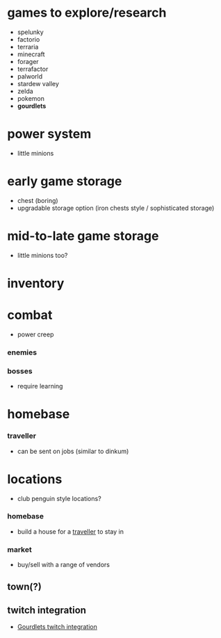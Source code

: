 # games to explore/research
- spelunky
- factorio
- terraria
- minecraft
- forager
- terrafactor
- palworld
- stardew valley
- zelda
- pokemon
- **gourdlets**
# power system
- little minions
# early game storage
- chest (boring)
- upgradable storage option (iron chests style / sophisticated storage)
# mid-to-late game storage
- little minions too?
# inventory
# combat
- power creep
### enemies
### bosses
- require learning
# homebase
### traveller
- can be sent on jobs (similar to dinkum)
# locations
- club penguin style locations?
### homebase
- build a house for a [traveller](factor-e/ideas#traveller) to stay in
### market
- buy/sell with a range of vendors
## town(?)

## twitch integration
- [Gourdlets twitch integration](https://gourdlets.com/twitch_integration.html)